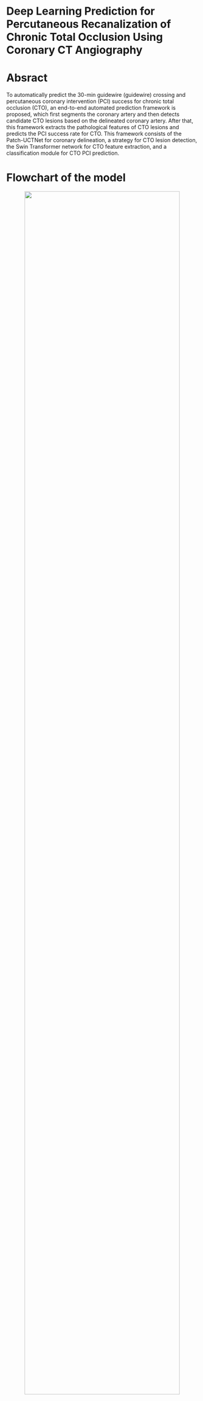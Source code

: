 # Deep Learning Prediction for Percutaneous Recanalization of Chronic Total Occlusion Using Coronary CT Angiography

# Absract
To automatically predict the 30-min guidewire (guidewire) crossing and percutaneous coronary intervention (PCI) success for chronic total occlusion (CTO), an end-to-end automated prediction framework is proposed, which first segments the coronary artery and then detects candidate CTO lesions based on the delineated coronary artery. After that, this framework extracts the pathological features of CTO lesions and predicts the PCI success rate for CTO. This framework consists of the Patch-UCTNet for coronary delineation, a strategy for CTO lesion detection, the Swin Transformer network for CTO feature extraction, and a classification module for CTO PCI prediction.

# Flowchart of the model
<div align="center">    
<img src="(https://github-production-user-asset-6210df.s3.amazonaws.com/143240318/263461681-5574e1a0-ce98-4b2f-990b-c01460691334.png)" height="90%" width="90%" />
  https://github.com/FSciencer/CTO-model/assets/143240318/5574e1a0-ce98-4b2f-990b-c01460691334

</div>

# Requirements
```python=3.7.1 torch=1.7.0```
